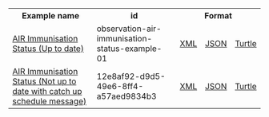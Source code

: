 <table class="list" width="100%">            
   <tr>
     <th>Example name</th>
     <th>id</th>
     <th colspan="3">Format</th>
   </tr>
   <tr>
      <td><a href="Observation-observation-air-immunisation-status-example-01.html">AIR Immunisation Status (Up to date)</a></td>
      <td>observation-air-immunisation-status-example-01</td>
      <td><a href="Observation-observation-air-immunisation-status-example-01.xml.html">XML</a></td>
      <td><a href="Observation-observation-air-immunisation-status-example-01.json.html">JSON</a></td>
      <td><a href="Observation-observation-air-immunisation-status-example-01.ttl.html">Turtle</a></td>
   </tr> 
      <tr>
      <td><a href="Observation-12e8af92-d9d5-49e6-8ff4-a57aed9834b3.html">AIR Immunisation Status (Not up to date with catch up schedule message)</a></td>
      <td>12e8af92-d9d5-49e6-8ff4-a57aed9834b3</td>
      <td><a href="Observation-12e8af92-d9d5-49e6-8ff4-a57aed9834b3.xml.html">XML</a></td>
      <td><a href="Observation-12e8af92-d9d5-49e6-8ff4-a57aed9834b3.json.html">JSON</a></td>
      <td><a href="Observation-12e8af92-d9d5-49e6-8ff4-a57aed9834b3.ttl.html">Turtle</a></td>
   </tr>
</table>